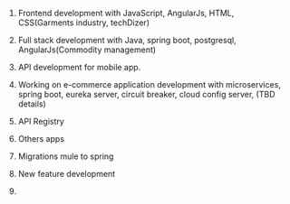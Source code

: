 
1. Frontend development with JavaScript, AngularJs, HTML, CSS(Garments industry, techDizer)
2. Full stack development with Java, spring boot, postgresql, AngularJs(Commodity management)
3. API development for mobile app.

4. Working on e-commerce application development with microservices, spring boot, eureka server, circuit breaker, cloud config server, (TBD details)
5. API Registry
6. Others apps
7. Migrations mule to spring
8. New feature development
9. 